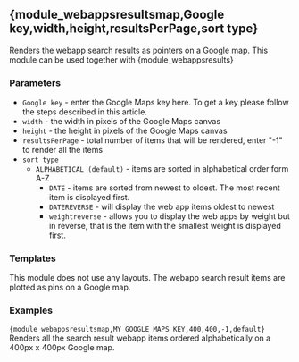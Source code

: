## {module_webappsresultsmap,Google key,width,height,resultsPerPage,sort type}

Renders the webapp search results as pointers on a Google map. This module can be used together with {module_webappsresults}

### Parameters

* `Google key` - enter the Google Maps key here. To get a key please follow the steps described in this article.
* `width` - the width in pixels of the Google Maps canvas
* `height` - the height in pixels of the Google Maps canvas
* `resultsPerPage` - total number of items that will be rendered, enter "-1" to render all the items
* `sort type`
  * `ALPHABETICAL (default)` - items are sorted in alphabetical order form A-Z
	* `DATE` - items are sorted from newest to oldest. The most recent item is displayed first.
	* `DATEREVERSE` - will display the web app items oldest to newest
	* `weightreverse` - allows you to display the web apps by weight but in reverse, that is the item with the smallest weight is displayed first.

### Templates

This module does not use any layouts. The webapp search result items are plotted as pins on a Google map.

### Examples

`{module_webappsresultsmap,MY_GOOGLE_MAPS_KEY,400,400,-1,default}` Renders all the search result webapp items ordered alphabetically on a 400px x 400px Google map.
